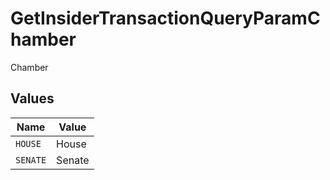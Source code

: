 # GetInsiderTransactionQueryParamChamber

Chamber


## Values

| Name     | Value    |
| -------- | -------- |
| `HOUSE`  | House    |
| `SENATE` | Senate   |